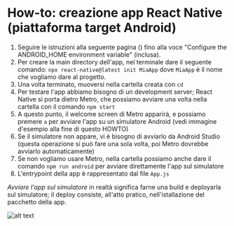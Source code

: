 # How-to: creazione app React Native (piattaforma target Android)

1. Seguire le istruzioni alla seguente pagina () fino alla voce "Configure the ANDROID_HOME environment variable" (inclusa).
2. Per creare la main directory dell'app, nel terminale dare il seguente comando: `npx react-native@latest init MiaApp` dove `MiaApp` è il nome che vogliamo dare al progetto.
3. Una volta terminato, muoversi nella cartella creata con `cd`
4. Per testare l'app abbiamo bisogno di un development server; React Native si porta dietro Metro, che possiamo avviare una volta nella cartella con il comando `npm start`
5. A questo punto, il welcome screen di Metro apparirà, e possiamo premere `a` per avviare l'app su un simulatore Android (vedi immagine d'esempio alla fine di questo HOWTO)
6. Se il simulatore non appare, vi è bisogno di avviarlo da Android Studio (questa operazione si può fare una sola volta, poi Metro dovrebbe avviarlo automaticamente)
7. Se non vogliamo usare Metro, nella cartella possiamo anche dare il comando `npm run android` per avviare direttamente l'app sul simulatore
8. L'entrypoint della app è rappresentato dal file `App.js`

*Avviare l'app sul simulatore* in realtà significa farne una build e deployarla sul simulatore; il deploy consiste, all'atto pratico, nell'istallazione del pacchetto della app.

![alt text](https://github.com/finalfire/mobprog-unisa/blob/main/react-native/howto.png?raw=true)